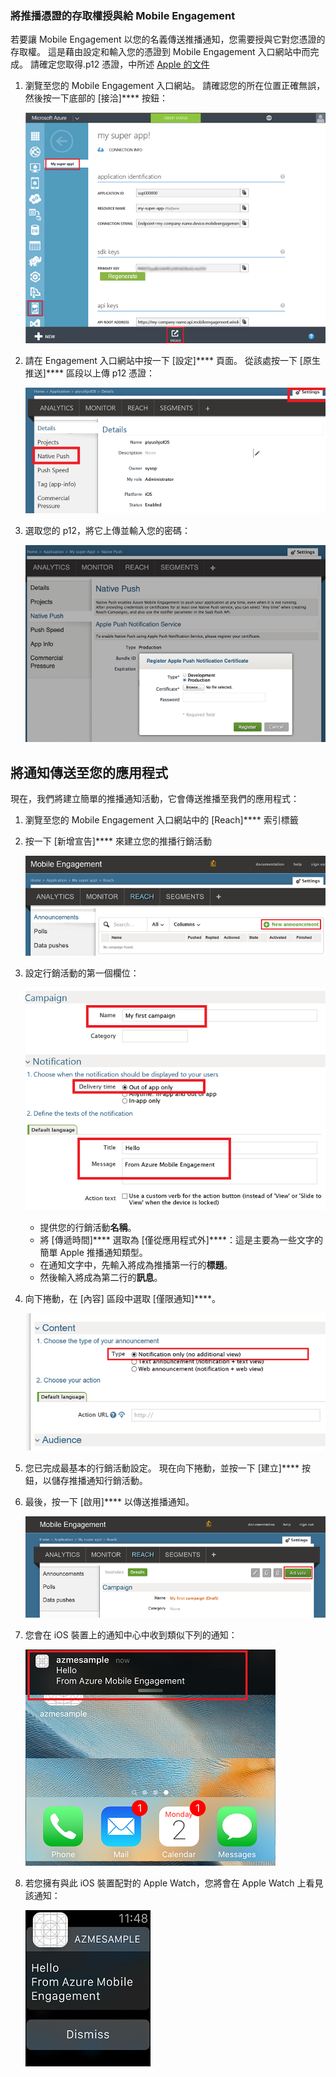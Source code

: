 ### 將推播憑證的存取權授與給 Mobile Engagement

若要讓 Mobile Engagement 以您的名義傳送推播通知，您需要授與它對您憑證的存取權。 這是藉由設定和輸入您的憑證到 Mobile Engagement 入口網站中而完成。 請確定您取得.p12 憑證，中所述 [Apple 的文件](https://developer.apple.com/library/prerelease/ios/documentation/IDEs/Conceptual/AppDistributionGuide/AddingCapabilities/AddingCapabilities.html#//apple_ref/doc/uid/TP40012582-CH26-SW6)

1. 瀏覽至您的 Mobile Engagement 入口網站。 請確認您的所在位置正確無誤，然後按一下底部的 [接洽]**** 按鈕：

    ![](./media/mobile-engagement-ios-send-push/engage-button.png)

2. 請在 Engagement 入口網站中按一下 [設定]**** 頁面。 從該處按一下 [原生推送]**** 區段以上傳 p12 憑證：

    ![](./media/mobile-engagement-ios-send-push/engagement-portal.png)

3. 選取您的 p12，將它上傳並輸入您的密碼：

    ![](./media/mobile-engagement-ios-send-push/native-push-settings.png)

## <a id="send"></a>將通知傳送至您的應用程式

現在，我們將建立簡單的推播通知活動，它會傳送推播至我們的應用程式：

1. 瀏覽至您的 Mobile Engagement 入口網站中的 [Reach]**** 索引標籤

2. 按一下 [新增宣告]**** 來建立您的推播行銷活動

    ![](./media/mobile-engagement-ios-send-push/new-announcement.png)

3. 設定行銷活動的第一個欄位：

    ![](./media/mobile-engagement-ios-send-push/campaign-first-params.png)

    -   提供您的行銷活動**名稱**。
    -   將 [傳遞時間]**** 選取為 [僅從應用程式外]****：這是主要為一些文字的簡單 Apple 推播通知類型。
    -   在通知文字中，先輸入將成為推播第一行的**標題**。
    -   然後輸入將成為第二行的**訊息**。

4. 向下捲動，在 [內容] 區段中選取 [僅限通知]****。

    ![](./media/mobile-engagement-ios-send-push/campaign-content.png)

5. 您已完成最基本的行銷活動設定。 現在向下捲動，並按一下 [建立]**** 按鈕，以儲存推播通知行銷活動。

6. 最後，按一下 [啟用]**** 以傳送推播通知。

    ![](./media/mobile-engagement-ios-send-push/campaign-activate.png)

7. 您會在 iOS 裝置上的通知中心中收到類似下列的通知：

    ![](./media/mobile-engagement-ios-send-push/iphone-notification.png)

8. 若您擁有與此 iOS 裝置配對的 Apple Watch，您將會在 Apple Watch 上看見該通知：

    ![](./media/mobile-engagement-ios-send-push/apple-watch.png)









